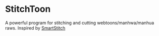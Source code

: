 # StitchToon
A powerful program for stitching and cutting webtoons/manhwa/manhua raws.
Inspired by [SmartStitch]()
